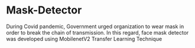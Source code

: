 # Mask-Detector
During Covid pandemic, Government urged organization to wear mask in order to break the chain of transmission. In this regard, face mask detector was developed using MobilenetV2 Transfer Learning Technique
